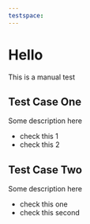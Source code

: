 ```yaml
---
testspace:
---
```


# Hello
This is a manual test

## Test Case One
Some description here

* check this 1
* check this 2

## Test Case Two
Some description here

* check this one
* check this second
